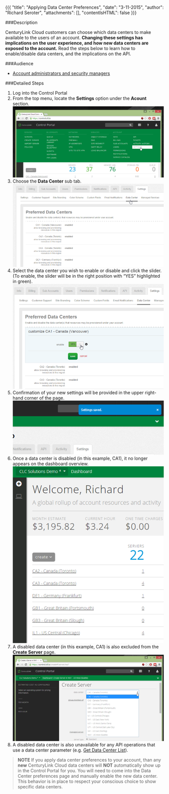 {{{
  "title": "Applying Data Center Preferences",
  "date": "3-11-2015",
  "author": "Richard Seroter",
  "attachments": [],
  "contentIsHTML": false
}}}

###Description

CenturyLink Cloud customers can choose which data centers to make available to the users of an account. **Changing these settings has implications on the user experience, and how new data centers are exposed to the account.** Read the steps below to learn how to enable/disable data centers, and the implications on the API.

###Audience

- [Account administrators and security managers](role-permissions-matrix.md)

###Detailed Steps

1. Log into the Control Portal
1. From the top menu, locate the **Settings** option under the **Acount** section.
![Navigation Menu](../images/2015-03-11_dcpreferences.png "Navigation Menu")
1. Choose the **Data Center** sub tab.
![Data Center Menu](../images/2015-03-11_dcpreferences-2.png "Data Center Menu")
1. Select the data center you wish to enable or disable and click the slider. (To enable, the slider will be in the right position with “YES” highlighted in green).
![Data Center Enable](../images/2015-03-11_dcpreferences-3.png "Data Center Enable")
1. Confirmation of your new settings will be provided in the upper right-hand corner of the page.
![Data Center Change Confirmation](../images/2015-03-11_dcpreferences-4.png "Data Center Change Confirmation")
1. Once a data center is disabled (in this example, CA1), it no longer appears on the dashboard overview.
![Dashboard](../images/2015-03-11_dcpreferences-5.png "Dashboard")
1. A disabled data center (in this example, CA1) is also excluded from the **Create Server** page.
![Create Server](../images/2015-03-11_dcpreferences-6.png "Create Server")
1. A disabled data center is also unavailable for any API operations that use a data center parameter (e.g. [Get Data Center List](http://www.centurylinkcloud.com/api-docs/v2#data-centers-get-data-center-list)).

> **NOTE** If you apply data center preferences to your account, than any **new** CenturyLink Cloud data centers will **NOT** automatically show up in the Control Portal for you. You will need to come into the Data Center preferences page and manually enable the new data center. This behavior is in place to respect your conscious choice to show specific data centers.
